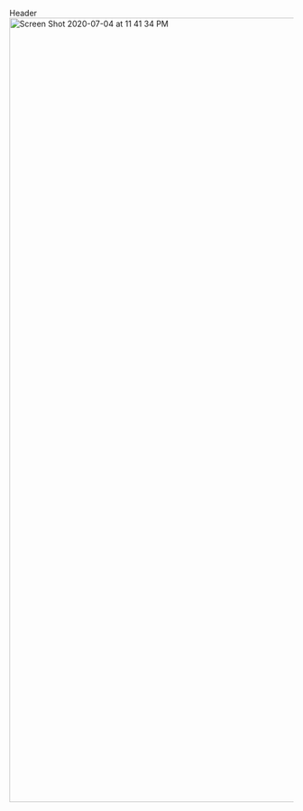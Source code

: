 Header
<img width="1388" alt="Screen Shot 2020-07-04 at 11 41 34 PM" src="https://user-images.githubusercontent.com/20916017/86527071-19ef5d80-be50-11ea-9375-3c51ea86f6c6.png">
